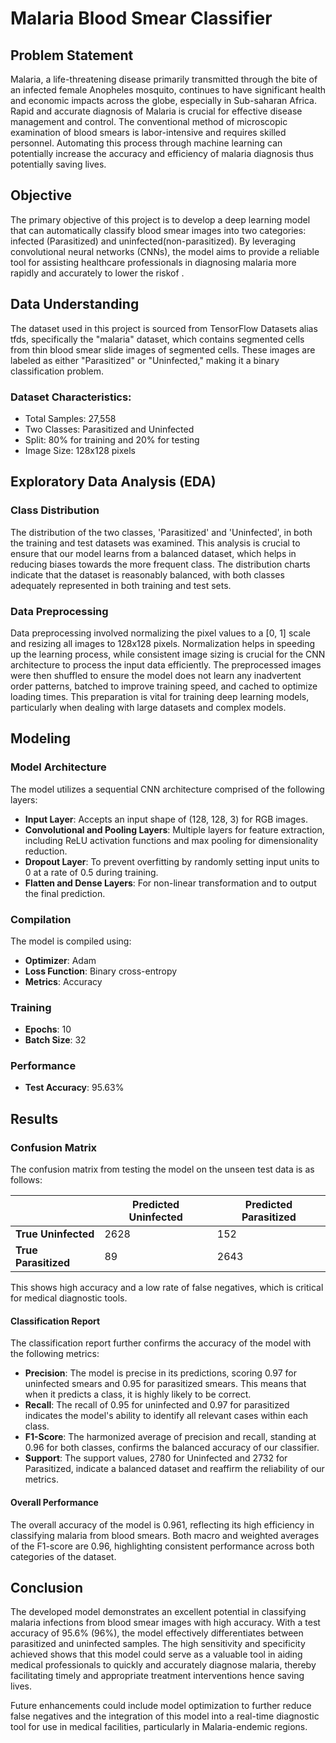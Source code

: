 # Malaria Blood Smear Classifier

## Problem Statement

Malaria, a life-threatening disease primarily transmitted through the bite of an infected female Anopheles mosquito, continues to have significant health and economic impacts across the globe, especially in Sub-saharan Africa. Rapid and accurate diagnosis of Malaria is crucial for effective disease management and control. The conventional method of microscopic examination of blood smears is labor-intensive and requires skilled personnel. Automating this process through machine learning can potentially increase the accuracy and efficiency of malaria diagnosis thus potentially saving lives.

## Objective

The primary objective of this project is to develop a deep learning model that can automatically classify blood smear images into two categories: infected (Parasitized) and uninfected(non-parasitized). By leveraging convolutional neural networks (CNNs), the model aims to provide a reliable tool for assisting healthcare professionals in diagnosing malaria more rapidly and accurately to lower the riskof  .

## Data Understanding

The dataset used in this project is sourced from TensorFlow Datasets alias tfds, specifically the "malaria" dataset, which contains segmented cells from thin blood smear slide images of segmented cells. These images are labeled as either "Parasitized" or "Uninfected," making it a binary classification problem.

### Dataset Characteristics:
- Total Samples: 27,558
- Two Classes: Parasitized and Uninfected
- Split: 80% for training and 20% for testing
- Image Size: 128x128 pixels

## Exploratory Data Analysis (EDA)

### Class Distribution
The distribution of the two classes, 'Parasitized' and 'Uninfected', in both the training and test datasets was examined. This analysis is crucial to ensure that our model learns from a balanced dataset, which helps in reducing biases towards the more frequent class. The distribution charts indicate that the dataset is reasonably balanced, with both classes adequately represented in both training and test sets.

### Data Preprocessing
Data preprocessing involved normalizing the pixel values to a [0, 1] scale and resizing all images to 128x128 pixels. Normalization helps in speeding up the learning process, while consistent image sizing is crucial for the CNN architecture to process the input data efficiently. The preprocessed images were then shuffled to ensure the model does not learn any inadvertent order patterns, batched to improve training speed, and cached to optimize loading times. This preparation is vital for training deep learning models, particularly when dealing with large datasets and complex models.

## Modeling

### Model Architecture
The model utilizes a sequential CNN architecture comprised of the following layers:
- **Input Layer**: Accepts an input shape of (128, 128, 3) for RGB images.
- **Convolutional and Pooling Layers**: Multiple layers for feature extraction, including ReLU activation functions and max pooling for dimensionality reduction.
- **Dropout Layer**: To prevent overfitting by randomly setting input units to 0 at a rate of 0.5 during training.
- **Flatten and Dense Layers**: For non-linear transformation and to output the final prediction.

### Compilation
The model is compiled using:
- **Optimizer**: Adam
- **Loss Function**: Binary cross-entropy
- **Metrics**: Accuracy

### Training
- **Epochs**: 10
- **Batch Size**: 32

### Performance
- **Test Accuracy**: 95.63%

## Results

### Confusion Matrix
The confusion matrix from testing the model on the unseen test data is as follows:

|               | Predicted Uninfected | Predicted Parasitized |
|---------------|----------------------|-----------------------|
| **True Uninfected**  | 2628                 | 152                   |
| **True Parasitized** | 89                   | 2643                  |

This shows high accuracy and a low rate of false negatives, which is critical for medical diagnostic tools.

#### Classification Report
The classification report further confirms the accuracy of the model with the following metrics:
- **Precision**: The model is precise in its predictions, scoring 0.97 for uninfected smears and 0.95 for parasitized smears. This means that when it predicts a class, it is highly likely to be correct.
- **Recall**: The recall of 0.95 for uninfected and 0.97 for parasitized indicates the model's ability to identify all relevant cases within each class.
- **F1-Score**: The harmonized average of precision and recall, standing at 0.96 for both classes, confirms the balanced accuracy of our classifier.
- **Support**: The support values, 2780 for Uninfected and 2732 for Parasitized, indicate a balanced dataset and reaffirm the reliability of our metrics.

#### Overall Performance
The overall accuracy of the model is 0.961, reflecting its high efficiency in classifying malaria from blood smears. Both macro and weighted averages of the F1-score are 0.96, highlighting consistent performance across both categories of the dataset.

## Conclusion

The developed model demonstrates an excellent potential in classifying malaria infections from blood smear images with high accuracy. With a test accuracy of 95.6% (96%), the model effectively differentiates between parasitized and uninfected samples. The high sensitivity and specificity achieved shows that this model could serve as a valuable tool in aiding medical professionals to quickly and accurately diagnose malaria, thereby facilitating timely and appropriate treatment interventions hence saving lives.

Future enhancements could include model optimization to further reduce false negatives and the integration of this model into a real-time diagnostic tool for use in medical facilities, particularly in Malaria-endemic regions.
